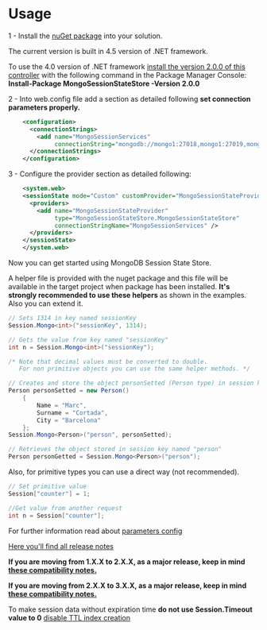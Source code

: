Usage
=====

1 - Install the [nuGet package](https://www.nuget.org/packages/MongoSessionStateStore/) into your solution.

The current version is built in 4.5 version of .NET framework.

To use the 4.0 version of .NET framework [install the version 2.0.0 of this controller](https://www.nuget.org/packages/MongoSessionStateStore/2.0.0) with the following command in the Package Manager Console: **Install-Package MongoSessionStateStore -Version 2.0.0**

2 - Into web.config file add a <connectionStrings> section as detailed following **set connection parameters properly.**
```xml
    <configuration>
      <connectionStrings>
        <add name="MongoSessionServices"
             connectionString="mongodb://mongo1:27018,mongo1:27019,mongo1:27020/?connect=replicaset"/>
      </connectionStrings>
    </configuration>
```

3 - Configure the <sessionState> provider section as detailed following:
```xml
    <system.web>
    <sessionState mode="Custom" customProvider="MongoSessionStateProvider">
      <providers>
        <add name="MongoSessionStateProvider"
             type="MongoSessionStateStore.MongoSessionStateStore"
             connectionStringName="MongoSessionServices" />
      </providers>
    </sessionState>
    </system.web>
```

Now you can get started using MongoDB Session State Store. 

A helper file is provided with the nuget package and this file will be available in the target project when package has been installed. **It's strongly recommended to use these helpers** as shown in the examples. Also you can extend it.

```C#
// Sets 1314 in key named sessionKey
Session.Mongo<int>("sessionKey", 1314);

// Gets the value from key named "sessionKey"
int n = Session.Mongo<int>("sessionKey");

/* Note that decimal values must be converted to double.
   For non primitive objects you can use the same helper methods. */

// Creates and store the object personSetted (Person type) in session key named person
Person personSetted = new Person()
	{
		Name = "Marc",
		Surname = "Cortada",
		City = "Barcelona"
	};
Session.Mongo<Person>("person", personSetted);

// Retrieves the object stored in session key named "person"
Person personGetted = Session.Mongo<Person>("person");
```

Also, for primitive types you can use a direct way (not recommended).

```C#
// Set primitive value
Session["counter"] = 1;

//Get value from another request
int n = Session["counter"];
```

For further information read about [parameters config](https://github.com/MarkCBB/MongoDB-ASP.NET-Session-State-Store/wiki/Web.config-parameters#parameters-detail)

[Here you'll find all release notes](https://github.com/MarkCBB/MongoDB-ASP.NET-Session-State-Store/wiki/Release-notes-history-and-compatibility-between-versions)

**If you are moving from 1.X.X to 2.X.X, as a major release, keep in mind [these compatibility notes.](https://github.com/MarkCBB/MongoDB-ASP.NET-Session-State-Store/wiki/Release-notes-history-and-compatibility-between-versions#v200)**

**If you are moving from 2.X.X to 3.X.X, as a major release, keep in mind [these compatibility notes.](https://github.com/MarkCBB/MongoDB-ASP.NET-Session-State-Store/wiki/Release-notes-history-and-compatibility-between-versions#v300)**

To make session data without expiration time **do not use Session.Timeout value to 0** [disable TTL index creation](https://github.com/MarkCBB/MongoDB-ASP.NET-Session-State-Store/wiki/Web.config-parameters#autocreatettlindex)
